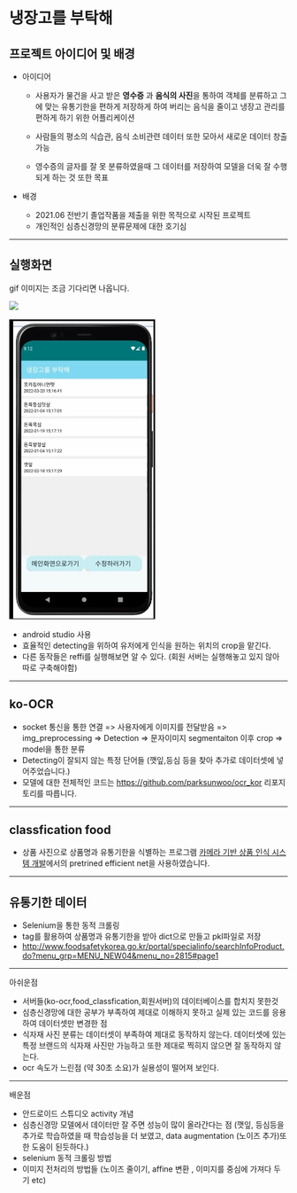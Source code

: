 # 냉장고를 부탁해

##  프로젝트 아이디어 및 배경
- 아이디어 
    - 사용자가 물건을 사고 받은 **영수증** 과 **음식의 사진**을 통하여 객체를 분류하고 그에 맞는 유통기한을 편하게 저장하게 하여 버리는 음식을 줄이고 냉장고 관리를 편하게 하기 위한 어플리케이션   
      
    - 사람들의 평소의 식습관, 음식 소비관련 데이터 또한 모아서 새로운 데이터 창출 가능 


    - 영수증의 글자를 잘 못 분류하였을때 그 데이터를 저장하여 모델을 더욱 잘 수행되게 하는 것 또한 목표

- 배경 
    - 2021.06 전반기 졸업작품을 제출을 위한 목적으로 시작된 프로젝트
    - 개인적인 심층신경망의 분류문제에 대한 호기심

-------------------------------

## 실행화면 

gif 이미지는 조금 기다리면 나옵니다.

![](./동작.gif)



![](./결과.PNG)



- android studio 사용
- 효율적인 detecting을 위하여 유저에게 인식을 원하는 위치의 crop을 맡긴다.
- 다른 동작들은 reffi를 실행해보면 알 수 있다. (회원 서버는 실행해놓고 있지 않아 따로 구축해야함)


---------------------------------
## ko-OCR
- socket 통신을 통한 연결 => 사용자에게 이미지를 전달받음 => img_preprocessing => Detection => 문자이미지 segmentaiton 이후 crop => model을 통한 분류
 - Detecting이 잘되지 않는 특정 단어들 (깻잎,등심 등을 찾아 추가로 데이터셋에 넣어주었습니다.)
 - 모델에 대한 전체적인 코드는  https://github.com/parksunwoo/ocr_kor 리포지토리를 따릅니다.
---------------------------------

## classfication food
- 상품 사진으로 상품명과 유통기한을 식별하는 프로그램
[카메라 기반 상품 인식 시스템 개발](https://github.com/mu-in/muin_DL)에서의 pretrined efficient net을 사용하였습니다.

----------------------------------
## 유통기한 데이터 

- Selenium을 통한  동적 크롤링
- tag를 활용하여 상품명과 유통기한을 받아 dict으로 만들고 pkl파일로 저장
- http://www.foodsafetykorea.go.kr/portal/specialinfo/searchInfoProduct.do?menu_grp=MENU_NEW04&menu_no=2815#page1

---------------------------------
아쉬운점 
- 서버들(ko-ocr,food_classfication,회원서버)의 데이터베이스를 합치지 못한것
- 심층신경망에 대한 공부가 부족하여 제대로 이해하지 못하고 실제 있는 코드를 응용하여 데이터셋만 변경한 점
- 식자재 사진 분류는 데이터셋이 부족하여 제대로 동작하지 않는다.  데이터셋에 있는 특정 브랜드의 식자재 사진만 가능하고 또한 제대로 찍히지 않으면 잘 동작하지 않는다.  
- ocr 속도가 느린점 (약 30초 소요)가 실용성이 떨어져 보인다.

--------------------------------
배운점
- 안드로이드 스튜디오 activity 개념
- 심층신경망 모델에서 데이터만 잘 주면 성능이 많이 올라간다는 점 (깻잎, 등심등을 추가로 학습하였을 때 학습성능을 더 보였고, data augmentation (노이즈 추가)또한 도움이 된듯하다.)
- selenium 동적 크롤링 방법
- 이미지 전처리의 방법들 (노이즈 줄이기, affine 변환 , 이미지를 중심에 가져다 두기 etc)




